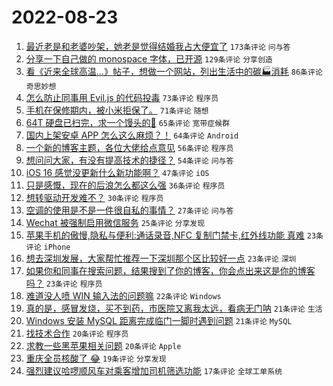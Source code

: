 # 2022-08-23

1. [最近老是和老婆吵架，她老是觉得结婚我占大便宜了](https://www.v2ex.com/t/874728) `173条评论` `问与答`
1. [分享一下自己做的 monospace 字体，已开源](https://www.v2ex.com/t/874714) `129条评论` `分享创造`
1. [看《近来全球高温…》帖子，想做一个网站，列出生活中的碳🏭消耗](https://www.v2ex.com/t/874720) `86条评论` `奇思妙想`
1. [怎么防止同事用 Evil.js 的代码投毒](https://www.v2ex.com/t/874717) `73条评论` `程序员`
1. [手机在保修期内，被小米拒保了。](https://www.v2ex.com/t/874761) `71条评论` `随想`
1. [64T 硬盘已扫完，求一个馒头的💊](https://www.v2ex.com/t/874756) `65条评论` `宽带症候群`
1. [国内上架安卓 APP 怎么这么麻烦？！](https://www.v2ex.com/t/874776) `64条评论` `Android`
1. [一个新的博客主题，各位大佬给点意见](https://www.v2ex.com/t/874710) `56条评论` `程序员`
1. [想问问大家，有没有提高技术的捷径？](https://www.v2ex.com/t/874698) `54条评论` `问与答`
1. [iOS 16 感觉没更新什么新功能啊？](https://www.v2ex.com/t/874708) `47条评论` `iOS`
1. [只是感慨，现在的后浪怎么都这么强](https://www.v2ex.com/t/874856) `36条评论` `程序员`
1. [想转驱动开发难不？](https://www.v2ex.com/t/874724) `30条评论` `程序员`
1. [空调的使用是不是一件很自私的事情？](https://www.v2ex.com/t/874716) `27条评论` `问与答`
1. [Wechat 被强制启用微信服务](https://www.v2ex.com/t/874702) `25条评论` `分享发现`
1. [苹果手机的傲慢,隐私与便利:通话录音,NFC 复制门禁卡,红外线功能 真难](https://www.v2ex.com/t/874862) `23条评论` `iPhone`
1. [想去深圳发展，大家帮忙推荐一下深圳那个区比较好一点](https://www.v2ex.com/t/874765) `23条评论` `深圳`
1. [如果你和同事在搜索问题，结果搜到了你的博客，你会点出来这是你的博客吗？](https://www.v2ex.com/t/874729) `23条评论` `程序员`
1. [难道没人喷 WIN 输入法的问题嘛](https://www.v2ex.com/t/874792) `22条评论` `Windows`
1. [真的是，感冒发烧，买不到药，市医院又离我太远，看病无门呐](https://www.v2ex.com/t/874817) `21条评论` `生活`
1. [Windows 安装 MySQL 距离完成临门一脚时遇到问题](https://www.v2ex.com/t/874801) `21条评论` `MySQL`
1. [找技术合作](https://www.v2ex.com/t/874839) `20条评论` `程序员`
1. [求教一些黑苹果相关问题](https://www.v2ex.com/t/874808) `20条评论` `Apple`
1. [重庆全员核酸了 😂](https://www.v2ex.com/t/874859) `19条评论` `分享发现`
1. [强烈建议哈啰顺风车对乘客增加司机筛选功能](https://www.v2ex.com/t/874723) `17条评论` `全球工单系统`
